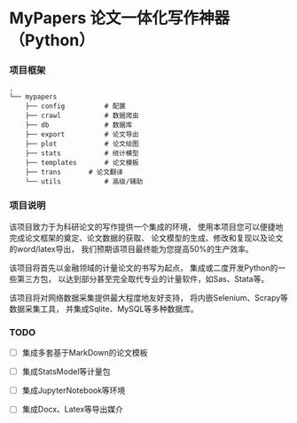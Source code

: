# MyPapers 论文一体化写作神器（Python）

### 项目框架
```text
.
└── mypapers
    ├── config          # 配置
    ├── crawl           # 数据爬虫
    ├── db              # 数据库
    ├── export          # 论文导出
    ├── plot            # 论文绘图
    ├── stats           # 统计模型
    ├── templates       # 论文模板
    ├── trans       # 论文翻译
    └── utils           # 高级/辅助
```

### 项目说明
该项目致力于为科研论文的写作提供一个集成的环境，
使用本项目您可以便捷地完成论文框架的奠定、论文数据的获取、
论文模型的生成、修改和复现以及论文的word/latex导出，
我们预期该项目最终能为您提高50%的生产效率。

该项目将首先以金融领域的计量论文的书写为起点，
集成或二度开发Python的一些第三方包，
以达到部分甚至完全取代专业的计量软件，如Sas、Stata等。

该项目将对网络数据采集提供最大程度地友好支持，
将内嵌Selenium、Scrapy等数据采集工具，
并集成Sqlite、MySQL等多种数据库。

### TODO
- [ ] 集成多套基于MarkDown的论文模板
- [ ] 集成StatsModel等计量包
- [ ] 集成JupyterNotebook等环境
- [ ] 集成Docx、Latex等导出媒介

